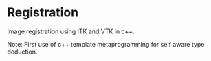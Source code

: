 # Registration

Image registration using ITK and VTK in c++.

Note: First use of c++ template metaprogramming for self aware type deduction.
